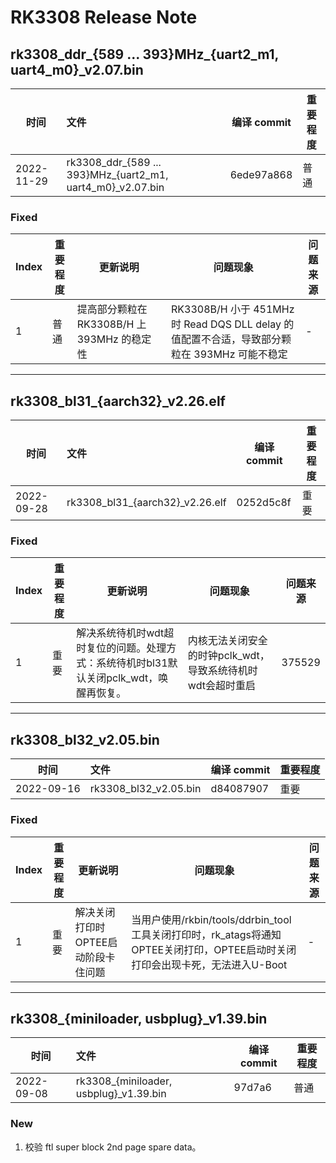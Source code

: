 # RK3308 Release Note

## rk3308_ddr_{589 ... 393}MHz_{uart2_m1, uart4_m0}_v2.07.bin

| 时间       | 文件                                                       | 编译 commit | 重要程度 |
| ---------- | :--------------------------------------------------------- | ----------- | -------- |
| 2022-11-29 | rk3308_ddr_{589 ... 393}MHz_{uart2_m1, uart4_m0}_v2.07.bin | 6ede97a868  | 普通     |

### Fixed

| Index | 重要程度 | 更新说明                                    | 问题现象                                                     | 问题来源 |
| ----- | -------- | ------------------------------------------- | ------------------------------------------------------------ | -------- |
| 1     | 普通     | 提高部分颗粒在 RK3308B/H 上 393MHz 的稳定性 | RK3308B/H 小于 451MHz 时 Read DQS DLL delay 的值配置不合适，导致部分颗粒在 393MHz 可能不稳定 | -        |

------

## rk3308_bl31_{aarch32}_v2.26.elf

| 时间       | 文件                            | 编译 commit | 重要程度 |
| ---------- | :------------------------------ | ----------- | -------- |
| 2022-09-28 | rk3308_bl31_{aarch32}_v2.26.elf | 0252d5c8f   | 重要     |

### Fixed

| Index | 重要程度 | 更新说明                                                     | 问题现象                                                    | 问题来源 |
| ----- | -------- | ------------------------------------------------------------ | ----------------------------------------------------------- | -------- |
| 1     | 重要     | 解决系统待机时wdt超时复位的问题。处理方式：系统待机时bl31默认关闭pclk_wdt，唤醒再恢复。 | 内核无法关闭安全的时钟pclk_wdt，导致系统待机时wdt会超时重启 | 375529   |

------

## rk3308_bl32_v2.05.bin

| 时间       | 文件                  | 编译 commit | 重要程度 |
| ---------- | :-------------------- | ----------- | -------- |
| 2022-09-16 | rk3308_bl32_v2.05.bin | d84087907   | 重要     |

### Fixed

| Index | 重要程度 | 更新说明                            | 问题现象                                                     | 问题来源 |
| ----- | -------- | ----------------------------------- | ------------------------------------------------------------ | -------- |
| 1     | 重要     | 解决关闭打印时OPTEE启动阶段卡住问题 | 当用户使用/rkbin/tools/ddrbin_tool工具关闭打印时，rk_atags将通知OPTEE关闭打印，OPTEE启动时关闭打印会出现卡死，无法进入U-Boot | -        |

------

## rk3308_{miniloader, usbplug}_v1.39.bin

| 时间       | 文件                                   | 编译 commit  | 重要程度 |
| ---------- | :------------------------------------- | ------- | -------- |
| 2022-09-08 | rk3308_{miniloader, usbplug}_v1.39.bin | 97d7a6 | 普通     |

### New

1. 校验 ftl super block 2nd page spare data。
